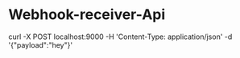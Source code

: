 # Webhook-receiver-Api

curl -X POST localhost:9000 -H 'Content-Type: application/json' -d '{"payload":"hey"}'

